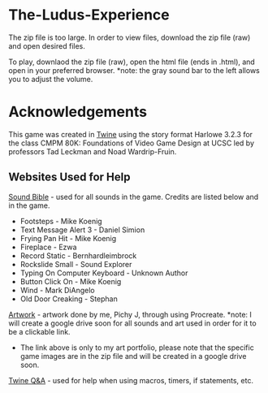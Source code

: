 # The-Ludus-Experience

The zip file is too large. In order to view files, download the zip file (raw) and open desired files. 

To play, downlaod the zip file (raw), open the html file (ends in .html), and open in your preferred browser.
*note: the gray sound bar to the left allows you to adjust the volume. 

# Acknowledgements

This game was created in [Twine](https://twinery.org/) using the story format Harlowe 3.2.3 for the class CMPM 80K: Foundations of Video Game Design at UCSC led by professors Tad Leckman and Noad Wardrip-Fruin. 

## Websites Used for Help

[Sound Bible](https://soundbible.com/) - used for all sounds in the game. Credits are listed below and in the game.  

* Footsteps - Mike Koenig
* Text Message Alert 3 - Daniel Simion
* Frying Pan Hit - Mike Koenig 
* Fireplace - Ezwa
* Record Static - Bernhardleimbrock
* Rockslide Small -  Sound Explorer
* Typing On Computer Keyboard - Unknown Author 
* Button Click On -  Mike Koenig
* Wind - Mark DiAngelo
* Old Door Creaking - Stephan

[Artwork](https://www.instagram.com/pichycreates/?hl=en) - artwork done by me, Pichy J, through using Procreate. 
*note: I will create a google drive soon for all sounds and art used in order for it to be a clickable link. 

* The link above is only to my art portfolio, please note that the specific game images are in the zip file and will be created in a google drive soon. 

[Twine Q&A](http://twinery.org/questions/questions) - used for help when using macros, timers, if statements, etc. 


